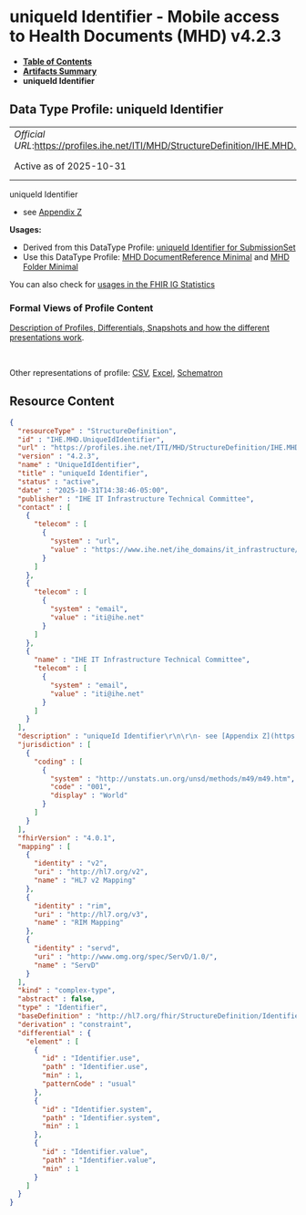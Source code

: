 # uniqueId Identifier - Mobile access to Health Documents (MHD) v4.2.3

* [**Table of Contents**](toc.md)
* [**Artifacts Summary**](artifacts.md)
* **uniqueId Identifier**

## Data Type Profile: uniqueId Identifier 

| | |
| :--- | :--- |
| *Official URL*:https://profiles.ihe.net/ITI/MHD/StructureDefinition/IHE.MHD.UniqueIdIdentifier | *Version*:4.2.3 |
| Active as of 2025-10-31 | *Computable Name*:UniqueIdIdentifier |

 
uniqueId Identifier 
* see [Appendix Z](https://profiles.ihe.net/ITI/TF/Volume2/ch-Z.html#z.9.1-identifier-type)
 

**Usages:**

* Derived from this DataType Profile: [uniqueId Identifier for SubmissionSet](StructureDefinition-IHE.MHD.SubmissionSetUniqueIdIdentifier.md)
* Use this DataType Profile: [MHD DocumentReference Minimal](StructureDefinition-IHE.MHD.Minimal.DocumentReference.md) and [MHD Folder Minimal](StructureDefinition-IHE.MHD.Minimal.Folder.md)

You can also check for [usages in the FHIR IG Statistics](https://packages2.fhir.org/xig/ihe.iti.mhd|current/StructureDefinition/IHE.MHD.UniqueIdIdentifier)

### Formal Views of Profile Content

 [Description of Profiles, Differentials, Snapshots and how the different presentations work](http://build.fhir.org/ig/FHIR/ig-guidance/readingIgs.html#structure-definitions). 

 

Other representations of profile: [CSV](StructureDefinition-IHE.MHD.UniqueIdIdentifier.csv), [Excel](StructureDefinition-IHE.MHD.UniqueIdIdentifier.xlsx), [Schematron](StructureDefinition-IHE.MHD.UniqueIdIdentifier.sch) 



## Resource Content

```json
{
  "resourceType" : "StructureDefinition",
  "id" : "IHE.MHD.UniqueIdIdentifier",
  "url" : "https://profiles.ihe.net/ITI/MHD/StructureDefinition/IHE.MHD.UniqueIdIdentifier",
  "version" : "4.2.3",
  "name" : "UniqueIdIdentifier",
  "title" : "uniqueId Identifier",
  "status" : "active",
  "date" : "2025-10-31T14:38:46-05:00",
  "publisher" : "IHE IT Infrastructure Technical Committee",
  "contact" : [
    {
      "telecom" : [
        {
          "system" : "url",
          "value" : "https://www.ihe.net/ihe_domains/it_infrastructure/"
        }
      ]
    },
    {
      "telecom" : [
        {
          "system" : "email",
          "value" : "iti@ihe.net"
        }
      ]
    },
    {
      "name" : "IHE IT Infrastructure Technical Committee",
      "telecom" : [
        {
          "system" : "email",
          "value" : "iti@ihe.net"
        }
      ]
    }
  ],
  "description" : "uniqueId Identifier\r\n\r\n- see [Appendix Z](https://profiles.ihe.net/ITI/TF/Volume2/ch-Z.html#z.9.1-identifier-type)",
  "jurisdiction" : [
    {
      "coding" : [
        {
          "system" : "http://unstats.un.org/unsd/methods/m49/m49.htm",
          "code" : "001",
          "display" : "World"
        }
      ]
    }
  ],
  "fhirVersion" : "4.0.1",
  "mapping" : [
    {
      "identity" : "v2",
      "uri" : "http://hl7.org/v2",
      "name" : "HL7 v2 Mapping"
    },
    {
      "identity" : "rim",
      "uri" : "http://hl7.org/v3",
      "name" : "RIM Mapping"
    },
    {
      "identity" : "servd",
      "uri" : "http://www.omg.org/spec/ServD/1.0/",
      "name" : "ServD"
    }
  ],
  "kind" : "complex-type",
  "abstract" : false,
  "type" : "Identifier",
  "baseDefinition" : "http://hl7.org/fhir/StructureDefinition/Identifier",
  "derivation" : "constraint",
  "differential" : {
    "element" : [
      {
        "id" : "Identifier.use",
        "path" : "Identifier.use",
        "min" : 1,
        "patternCode" : "usual"
      },
      {
        "id" : "Identifier.system",
        "path" : "Identifier.system",
        "min" : 1
      },
      {
        "id" : "Identifier.value",
        "path" : "Identifier.value",
        "min" : 1
      }
    ]
  }
}

```
